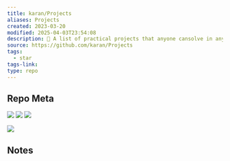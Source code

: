 ```yaml
---
title: karan/Projects
aliases: Projects
created: 2023-03-20
modified: 2025-04-03T23:54:08
description: 📃 A list of practical projects that anyone cansolve in any programming language.
source: https://github.com/karan/Projects
tags:
  - star
tags-link: 
type: repo
---
```

## Repo Meta

![](https://img.shields.io/github/stars/karan/Projects?style=for-the-badge&label=stars) ![](https://img.shields.io/github/repo-size/karan/Projects?style=for-the-badge&label=size) ![](https://img.shields.io/github/created-at/karan/Projects?style=for-the-badge&label=since)

[![](https://github-readme-stats.vercel.app/api/pin/?username=karan&repo=Projects&bg_color=00000000)](https://github.com/karan/Projects)

## Notes

